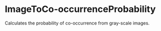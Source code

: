 # ImageToCo-occurrenceProbability
Calculates the probability of co-occurrence from gray-scale images.
